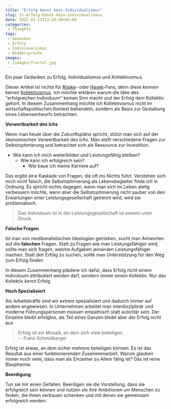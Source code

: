 ```yaml
---
title: "Erfolg kennt kein Individualismus"
slug: 11-erfolg-kennt-kein-individualismus
date: 2022-03-11T13:24:49+01:00
categories:
 - Thoughts
tags:
 - Gedanken
 - Erfolg
 - Individualismus
 - Wiedersprüche
images:
 - /images/fractal.jpg
---
```


Ein paar Gedanken zu Erfolg, Individualismus und Kollektivismus.

<!--more-->

Dieser Artikel ist nichts für [Röpke](https://de.wikipedia.org/wiki/Wilhelm_R%C3%B6pke_(Wirtschaftswissenschaftler))- oder [Hayek](https://de.wikipedia.org/wiki/Friedrich_August_von_Hayek)-Fans, denn diese kennen keinen [Kollektivismus](https://de.wikipedia.org/wiki/Kollektivismus). Ich möchte erklären warum die Idee des "erfolgreichen Individuum" keinen Sinn macht und der Erfolg dem Kollektiv gehört. In diesem Zusammenhang möchte ich Kollektivismus nicht im wirtschaftspolitischen Kontext  behandeln, sondern als Basis zur Gestaltung eines Lebensentwurfs betrachten.

**Verwertbarkeit des Ichs**

Wenn man heute über die Zukunftspläne spricht, stützt man sich auf der ökonomischen Verwertbarkeit des *Ichs*.  Man stellt verschiedene Fragen zur Selbstoptimierung und betrachtet sich als Ressource zur Investition.

* Wie kann ich mich weiterbilden und Leistungsfähig bleiben?
	* Wie kann ich erfolgreich sein?
		* Wie baue ich meine Karriere auf?

Das ergibt eine Kaskade von Fragen, die oft ins Nichts führt. Verstehen sich mich nicht falsch, die Selbstoptimierung als Lebensbegleiter finde ich in Ordnung. Es spricht nichts dagegen, wenn man sich im Leben stetig verbessern möchte, wenn aber die Selbstoptimierung nicht sauber von den Erwartungen einer Leistungsgesellschaft getrennt wird, wird sie problematisch.

> Das Individuum ist in der Leistungsgesellschaft ist extrem unter Druck.

**Falsche Fragen**

Ist man von neoliberalistischen Ideologien getrieben, sucht man Antworten auf die **falschen** Fragen. Statt zu Fragen wie man Leistungsfähiger wird, sollte man sich fragen, welche Aufgaben jemanden Leistungsfähiger machen. Statt den Erfolg zu suchen, sollte man Unterstützung für den Weg zum Erfolg finden.

In diesem Zusammenhang plädiere  ich dafür, dass Erfolg nicht einem Individuum attributiert werden darf, sondern immer einem Kollektiv. Nur das Kollektiv kennt Erfolg.

**Hoch Spezialisiert**

Als Arbeitskräfte sind wir extrem spezialisiert und dadurch immer auf andere angewiesen. In Unternehmen arbeitet man interdisziplinär und moderne Führungspersonen müssen empathisch statt autoritär sein. Der Einzelne bleibt erfolglos, als Teil eines Ganzen bleibt aber der Erfolg nicht aus.

> Erfolg ist ein Mosaik, an dem sich viele beteiligen.\
> -- Franz Schmidberger

Erfolg ist etwas, an dem sicher mehrere beteiligen können. Es ist das Resultat aus einer funktionierenden Zusammenarbeit. Warum glauben immer noch viele, dass man als Einzelner zu Allem fähig ist? Das ist reine Blasphemie.

**Beerdigung**

Tun sie mir einen Gefallen. Beerdigen sie die Vorstellung, dass sie erfolgreich sein können und nutzen sie ihre Ambitionen um Menschen zu finden, die ihnen vertrauen schenken und  mit denen sie gemeinsam erfolgreich werden.